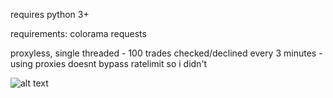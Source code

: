 requires python 3+




requirements:
colorama
requests




proxyless, single threaded - 100 trades checked/declined every 3 minutes - using proxies doesnt bypass ratelimit so i didn't 




![alt text](https://i.vgy.me/mEJ1mQ.png)

